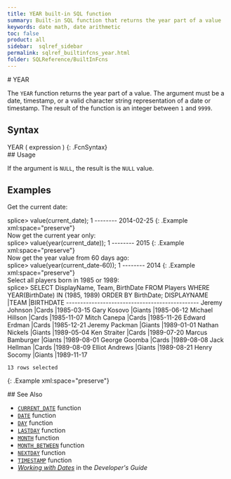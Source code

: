 ```yaml
---
title: YEAR built-in SQL function
summary: Built-in SQL function that returns the year part of a value
keywords: date math, date arithmetic
toc: false
product: all
sidebar:  sqlref_sidebar
permalink: sqlref_builtinfcns_year.html
folder: SQLReference/BuiltInFcns
---
```

<section>
<div class="TopicContent" data-swiftype-index="true" markdown="1">
# YEAR

The `YEAR` function returns the year part of a value. The argument must
be a date, timestamp, or a valid character string representation of a
date or timestamp. The result of the function is an integer between `1`
and `9999`.

## Syntax

<div class="fcnWrapperWide" markdown="1">
    YEAR ( expression )
{: .FcnSyntax}

</div>
## Usage

If the argument is `NULL`, the result is the `NULL` value.

## Examples

Get the current date:

<div class="preWrapper" markdown="1">
    splice> value(current_date);
    1
    --------
    2014-02-25
{: .Example xml:space="preserve"}

</div>
Now get the current year only:

<div class="preWrapper" markdown="1">
    splice> value(year(current_date));
    1
    --------
    2015
{: .Example xml:space="preserve"}

</div>
Now get the year value from 60 days ago:

<div class="preWrapper" markdown="1">
    splice> value(year(current_date-60));
    1
    --------
    2014
{: .Example xml:space="preserve"}

</div>
Select all players born in 1985 or 1989:

<div class="preWrapper" markdown="1">
    splice> SELECT DisplayName, Team, BirthDate
       FROM Players
       WHERE YEAR(BirthDate) IN (1985, 1989)
       ORDER BY BirthDate;
    DISPLAYNAME             |TEAM     |BIRTHDATE
    -----------------------------------------------
    Jeremy Johnson          |Cards    |1985-03-15
    Gary Kosovo             |Giants   |1985-06-12
    Michael Hillson         |Cards    |1985-11-07
    Mitch Canepa            |Cards    |1985-11-26
    Edward Erdman           |Cards    |1985-12-21
    Jeremy Packman          |Giants   |1989-01-01
    Nathan Nickels          |Giants   |1989-05-04
    Ken Straiter            |Cards    |1989-07-20
    Marcus Bamburger        |Giants   |1989-08-01
    George Goomba           |Cards    |1989-08-08
    Jack Hellman            |Cards    |1989-08-09
    Elliot Andrews          |Giants   |1989-08-21
    Henry Socomy            |Giants   |1989-11-17
    
    13 rows selected
{: .Example xml:space="preserve"}

</div>
## See Also

* [`CURRENT_DATE`](sqlref_builtinfcns_currentdate.html) function
* [`DATE`](sqlref_builtinfcns_date.html) function
* [`DAY`](sqlref_builtinfcns_day.html) function
* [`LASTDAY`](sqlref_builtinfcns_day.html) function
* [`MONTH`](sqlref_builtinfcns_month.html) function
* [`MONTH_BETWEEN`](sqlref_builtinfcns_monthbetween.html) function
* [`NEXTDAY`](sqlref_builtinfcns_day.html) function
* [`TIMESTAMP`](sqlref_builtinfcns_timestamp.html) function
* *[Working with Dates](developers_fundamentals_dates.html)* in the
  *Developer's Guide*

</div>
</section>

